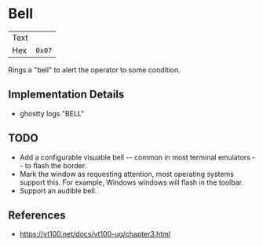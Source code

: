 # Bell

|     |   |
| --- | --- |
| Text |        |
| Hex  | `0x07`   |

Rings a "bell" to alert the operator to some condition.

## Implementation Details

  * ghostty logs "BELL"

## TODO

  * Add a configurable visuable bell -- common in most terminal emulators --
    to flash the border.
  * Mark the window as requesting attention, most operating systems support
    this. For example, Windows windows will flash in the toolbar.
  * Support an audible bell.

## References

  * https://vt100.net/docs/vt100-ug/chapter3.html

